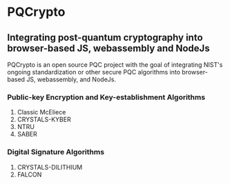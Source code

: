 PQCrypto
===

Integrating post-quantum cryptography into browser-based JS, webassembly and NodeJs
---

PQCrypto is an open source PQC project with the goal of integrating NIST's ongoing standardization or other secure PQC algorithms into browser-based JS, webassembly, and NodeJs.

### Public-key Encryption and Key-establishment Algorithms

1. Classic McEliece
2. CRYSTALS-KYBER
3. NTRU
4. SABER

### Digital Signature Algorithms

1. CRYSTALS-DILITHIUM
2. FALCON



